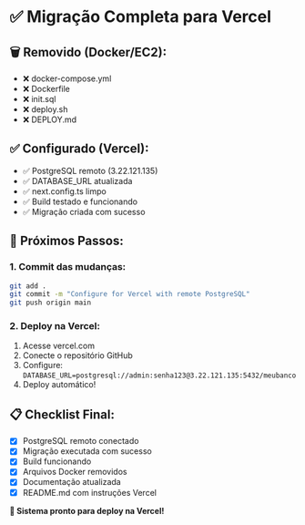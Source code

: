 # ✅ Migração Completa para Vercel

## 🗑️ Removido (Docker/EC2):

- ❌ docker-compose.yml
- ❌ Dockerfile
- ❌ init.sql
- ❌ deploy.sh
- ❌ DEPLOY.md

## ✅ Configurado (Vercel):

- ✅ PostgreSQL remoto (3.22.121.135)
- ✅ DATABASE_URL atualizada
- ✅ next.config.ts limpo
- ✅ Build testado e funcionando
- ✅ Migração criada com sucesso

## 🚀 Próximos Passos:

### 1. Commit das mudanças:

```bash
git add .
git commit -m "Configure for Vercel with remote PostgreSQL"
git push origin main
```

### 2. Deploy na Vercel:

1. Acesse vercel.com
2. Conecte o repositório GitHub
3. Configure: `DATABASE_URL=postgresql://admin:senha123@3.22.121.135:5432/meubanco`
4. Deploy automático!

## 📋 Checklist Final:

- [x] PostgreSQL remoto conectado
- [x] Migração executada com sucesso
- [x] Build funcionando
- [x] Arquivos Docker removidos
- [x] Documentação atualizada
- [x] README.md com instruções Vercel

**🎯 Sistema pronto para deploy na Vercel!**
